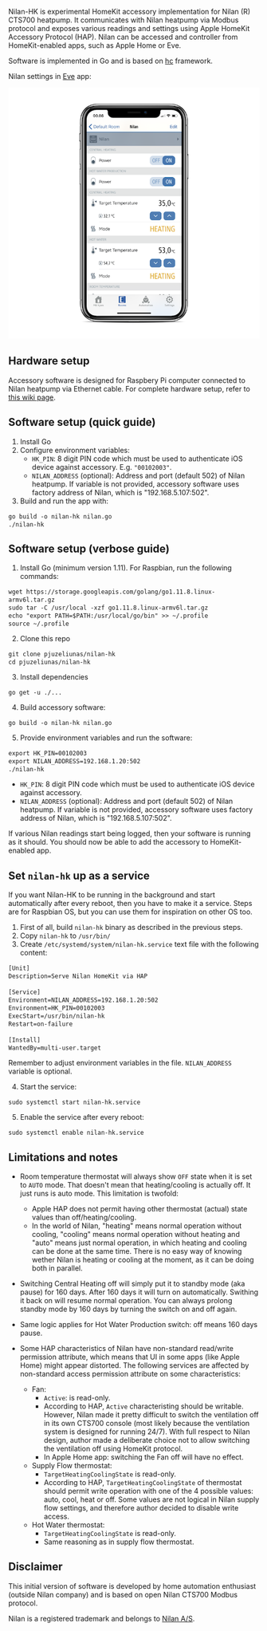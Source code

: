 Nilan-HK is experimental HomeKit accessory implementation for Nilan (R) CTS700 heatpump.
It communicates with Nilan heatpump via Modbus protocol and exposes various readings
and settings using Apple HomeKit Accessory Protocol (HAP). Nilan can be accessed and
controller from HomeKit-enabled apps, such as Apple Home or Eve.

Software is implemented in Go and is based on [hc](https://github.com/brutella/hc) framework.

Nilan settings in [Eve](https://apps.apple.com/us/app/eve-for-homekit/id917695792) app:

![](scr2.png "App")

## Hardware setup

Accessory software is designed for Raspbery Pi computer connected to Nilan heatpump via
Ethernet cable. For complete hardware setup, refer to
[this wiki page](https://github.com/pjuzeliunas/nilan-client-ios/wiki/Setup).

## Software setup (quick guide)

1. Install Go
2. Configure environment variables:
    - `HK_PIN`: 8 digit PIN code which must be used to authenticate iOS device against accessory. E.g. `"00102003"`.
    - `NILAN_ADDRESS` (optional): Address and port (default 502) of Nilan heatpump. If variable
is not provided, accessory software uses factory address of Nilan, which is "192.168.5.107:502".
2. Build and run the app with:
```
go build -o nilan-hk nilan.go
./nilan-hk
```

## Software setup (verbose guide)

1. Install Go (minimum version 1.11). For Raspbian, run the following commands:
```
wget https://storage.googleapis.com/golang/go1.11.8.linux-armv6l.tar.gz
sudo tar -C /usr/local -xzf go1.11.8.linux-armv6l.tar.gz
echo "export PATH=$PATH:/usr/local/go/bin" >> ~/.profile
source ~/.profile
```

2. Clone this repo
```
git clone pjuzeliunas/nilan-hk
cd pjuzeliunas/nilan-hk
```

3. Install dependencies
```
go get -u ./...
```

4. Build accessory software:
```
go build -o nilan-hk nilan.go
```

5. Provide environment variables and run the software:
```
export HK_PIN=00102003
export NILAN_ADDRESS=192.168.1.20:502
./nilan-hk
```
  - `HK_PIN`: 8 digit PIN code which must be used to authenticate iOS device against accessory.
  - `NILAN_ADDRESS` (optional): Address and port (default 502) of Nilan heatpump. If variable
is not provided, accessory software uses factory address of Nilan, which is "192.168.5.107:502".

If various Nilan readings start being logged, then your software is running as it should. You should
now be able to add the accessory to HomeKit-enabled app.

## Set `nilan-hk` up as a service

If you want Nilan-HK to be running in the background and start automatically after every reboot,
then you have to make it a service. Steps are for Raspbian OS, but you can use them for inspiration
on other OS too.

1. First of all, build `nilan-hk` binary as described in the previous steps.
2. Copy `nilan-hk` to `/usr/bin/`
3. Create `/etc/systemd/system/nilan-hk.service` text file with the following content:
```
[Unit]
Description=Serve Nilan HomeKit via HAP

[Service]
Environment=NILAN_ADDRESS=192.168.1.20:502
Environment=HK_PIN=00102003
ExecStart=/usr/bin/nilan-hk
Restart=on-failure

[Install]
WantedBy=multi-user.target 
```
Remember to adjust environment variables in the file. `NILAN_ADDRESS` variable is optional.

4. Start the service:
```
sudo systemctl start nilan-hk.service
```
5. Enable the service after every reboot:
```
sudo systemctl enable nilan-hk.service
```

## Limitations and notes

- Room temperature thermostat will always show `OFF` state when it is set to `AUTO` mode. That
  doesn't mean that heating/cooling is actually off. It just runs is auto mode. This limitation
  is twofold:
  - Apple HAP does not permit having other thermostat (actual) state values than
    off/heating/cooling.
  - In the world of Nilan, "heating" means normal operation without cooling, "cooling"
  means normal operation without heating and "auto" means just normal operation, in which
  heating and cooling can be done at the same time. There is no easy way of knowing wether
  Nilan is heating or cooling at the moment, as it can be doing both in parallel.
- Switching Central Heating off will simply put it to standby mode (aka pause) for 160 days.
  After 160 days it will turn on automatically. Swithing it back on will resume normal
  operation. You can always prolong standby mode by 160 days by turning the switch on and
  off again.
- Same logic applies for Hot Water Production switch: off means 160 days pause.

- Some HAP characteristics of Nilan have non-standard read/write permission attribute, which means
  that UI in some apps (like Apple Home) might appear distorted. The following services are affected by non-standard access permission attribute on some characteristics:
  - Fan:
    - `Active`: is read-only.
    - According to HAP, `Active` characteristing should be writable. However, Nilan made it pretty
    difficult to switch the ventilation off in its own CTS700 console (most likely because
    the ventilation system is designed for running 24/7). With full respect to Nilan design, author made
    a deliberate choice not to allow switching the ventilation off using HomeKit protocol.
    - In Apple Home app: switching the Fan off will have no effect.
  - Supply Flow thermostat:
    - `TargetHeatingCoolingState` is read-only.
    - According to HAP, `TargetHeatingCoolingState` of thermostat should permit write operation with
      one of the 4 possible values: auto, cool, heat or off. Some values are not logical in
      Nilan supply flow settings, and therefore author decided to disable write access.
  - Hot Water thermostat:
    - `TargetHeatingCoolingState` is read-only.
    - Same reasoning as in supply flow thermostat.

## Disclaimer

This initial version of software is developed by home automation enthusiast (outside Nilan company) and
is based on open Nilan CTS700 Modbus protocol.

Nilan is a registered trademark and belongs to [Nilan A/S](https://www.nilan.dk/).